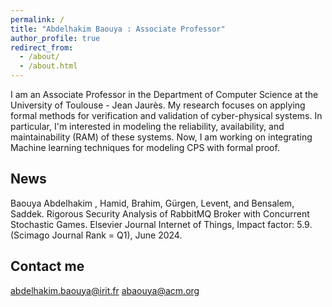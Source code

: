 ```yaml
---
permalink: /
title: "Abdelhakim Baouya : Associate Professor"
author_profile: true
redirect_from: 
  - /about/
  - /about.html
---
```


I am an Associate Professor in the Department of Computer Science at the University of Toulouse - Jean Jaurès. My research focuses on applying formal methods for verification and validation of cyber-physical systems. In particular, I'm interested in modeling the reliability, availability, and maintainability (RAM) of these systems. Now, I am working on integrating Machine learning techniques for modeling CPS with formal proof.

News
------
Baouya Abdelhakim , Hamid, Brahim, Gürgen, Levent, and Bensalem, Saddek. Rigorous Security Analysis of RabbitMQ Broker with Concurrent Stochastic Games. Elsevier Journal Internet of Things,  Impact factor: 5.9. (Scimago Journal Rank = Q1), June 2024.



Contact me
------
abdelhakim.baouya@irit.fr
abaouya@acm.org
